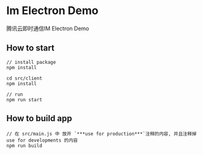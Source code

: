 # Im Electron Demo
腾讯云即时通信IM Electron Demo

## How to start
```
// install package
npm install

cd src/client
npm install

// run 
npm run start
``````  

## How to build app
```
// 在 src/main.js 中 放开 `***use for production***`注释的内容, 并且注释掉use for developments 的内容
npm run build 
```
